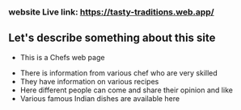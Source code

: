 ### website Live link: https://tasty-traditions.web.app/

## Let's describe something about this site

- This is a Chefs web page

* There is information from various chef who are very skilled
* They have information on various recipes
* Here different people can come and share their opinion and like
* Various famous Indian dishes are available here
